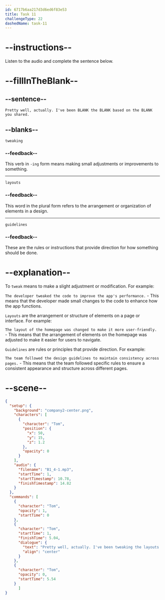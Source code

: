 ```yaml
---
id: 6717b6aa217d3d6ed6f83e53
title: Task 11
challengeType: 22
dashedName: task-11
---
```


<!-- (audio) Tom: Pretty well, actually. I've been tweaking the layouts based on the guidelines you shared. -->

# --instructions--

Listen to the audio and complete the sentence below.

# --fillInTheBlank--

## --sentence--

`Pretty well, actually. I've been BLANK the BLANK based on the BLANK you shared.`

## --blanks--

`tweaking`

### --feedback--

This verb in `-ing` form means making small adjustments or improvements to something.

---

`layouts`

### --feedback--

This word in the plural form refers to the arrangement or organization of elements in a design.

---

`guidelines`

### --feedback--

These are the rules or instructions that provide direction for how something should be done.

# --explanation--

To `tweak` means to make a slight adjustment or modification. For example:

`The developer tweaked the code to improve the app's performance.` - This means that the developer made small changes to the code to enhance how the app functions.

`Layouts` are the arrangement or structure of elements on a page or interface. For example:

`The layout of the homepage was changed to make it more user-friendly.` - This means that the arrangement of elements on the homepage was adjusted to make it easier for users to navigate.

`Guidelines` are rules or principles that provide direction. For example:

`The team followed the design guidelines to maintain consistency across pages.` - This means that the team followed specific rules to ensure a consistent appearance and structure across different pages.

# --scene--

```json
{
  "setup": {
    "background": "company2-center.png",
    "characters": [
      {
        "character": "Tom",
        "position": {
          "x": 50,
          "y": 15,
          "z": 1.2
        },
        "opacity": 0
      }
    ],
    "audio": {
      "filename": "B1_4-1.mp3",
      "startTime": 1,
      "startTimestamp": 10.78,
      "finishTimestamp": 14.82
    }
  },
  "commands": [
    {
      "character": "Tom",
      "opacity": 1,
      "startTime": 0
    },
    {
      "character": "Tom",
      "startTime": 1,
      "finishTime": 5.04,
      "dialogue": {
        "text": "Pretty well, actually. I've been tweaking the layouts based on the guidelines you shared.",
        "align": "center"
      }
    },
    {
      "character": "Tom",
      "opacity": 0,
      "startTime": 5.54
    }
      ]
}
```
